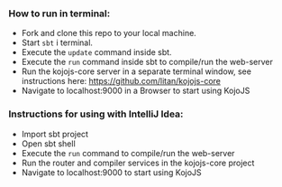 ### How to run in terminal:

* Fork and clone this repo to your local machine.
* Start `sbt` i terminal.
* Execute the `update` command inside sbt.
* Execute the `run` command inside sbt to compile/run the web-server
* Run the kojojs-core server in a separate terminal window, see instructions here: https://github.com/litan/kojojs-core
* Navigate to localhost:9000 in a Browser to start using KojoJS

### Instructions for using with IntelliJ Idea:

* Import sbt project
* Open sbt shell
* Execute the `run` command to compile/run the web-server
* Run the router and compiler services in the kojojs-core project
* Navigate to localhost:9000 to start using KojoJS
